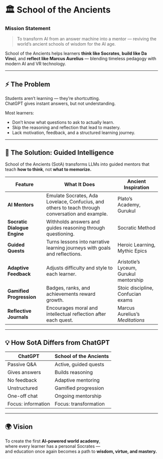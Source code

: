 
# 🏛️ School of the Ancients  
### Mission Statement

> To transform AI from an answer machine into a mentor — reviving the world’s ancient schools of wisdom for the AI age.

School of the Ancients helps learners **think like Socrates**, **build like Da Vinci**, and **reflect like Marcus Aurelius** — blending timeless pedagogy with modern AI and VR technology.

---

## ⚡ The Problem

Students aren’t learning — they’re shortcutting.  
ChatGPT gives instant answers, but not understanding.  

Most learners:
- Don’t know what questions to ask to actually learn.  
- Skip the reasoning and reflection that lead to mastery.  
- Lack motivation, feedback, and a structured learning journey.  

---

## 🧩 The Solution: Guided Intelligence

School of the Ancients (SotA) transforms LLMs into guided mentors that teach **how to think**, not **what to memorize.**

| Feature | What It Does | Ancient Inspiration |
|----------|---------------|----------------------|
| **AI Mentors** | Emulate Socrates, Ada Lovelace, Confucius, and others to teach through conversation and example. | Plato’s Academy, Gurukul |
| **Socratic Dialogue Engine** | Withholds answers and guides reasoning through questioning. | Socratic Method |
| **Guided Quests** | Turns lessons into narrative learning journeys with goals and reflections. | Heroic Learning, Mythic Epics |
| **Adaptive Feedback** | Adjusts difficulty and style to each learner. | Aristotle’s Lyceum, Gurukul mentorship |
| **Gamified Progression** | Badges, ranks, and achievements reward growth. | Stoic discipline, Confucian exams |
| **Reflective Journals** | Encourages moral and intellectual reflection after each quest. | Marcus Aurelius’s *Meditations* |

---

## 💡 How SotA Differs from ChatGPT

| ChatGPT | School of the Ancients |
|----------|------------------------|
| Passive Q&A | Active, guided quests |
| Gives answers | Builds reasoning |
| No feedback | Adaptive mentoring |
| Unstructured | Gamified progression |
| One-off chat | Ongoing mentorship |
| Focus: information | Focus: transformation |

---

## 🌍 Vision

To create the first **AI-powered world academy**,  
where every learner has a personal Socrates —  
and education once again becomes a path to **wisdom, virtue, and mastery.**
